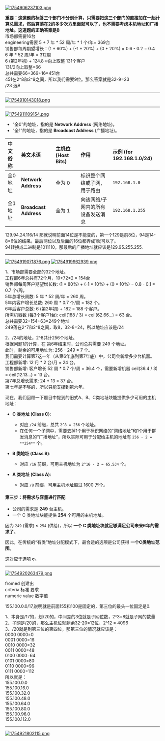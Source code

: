 [![1754906237103.png](https://youke1.picui.cn/s1/2025/08/11/6899be6e029cc.png)](https://youke1.picui.cn/s1/2025/08/11/6899be6e029cc.png)

**重要：这道题的标答三个部门不分别计算，只需要把这三个部门的直接加在一起计算总需求，然后算落在2的多少次方里面就可以了，也不需要考虑本机地址和广播地址。这道题的正确答案是B**  
市场部需要16台  
engineering需要 5 + 7 年 * 52 周/年 * 1 个/年= 369台  
销售部每周期望增长：(1 * 60%) + (-1 * 20%) + (0 * 20%) = 0.6 - 0.2 = 0.4  
6 年 * 52 周/年 = 312周  
6 (第2年初) + 124.8 ≈向上取整 131个客户  
131/2向上取整=66  
总共需要66+369+16=451台  
451在2^8和2^9之间，所以我们需要9位。那么答案就是32-9=23  
/23 选B  

---

[![1754910143018.png](https://youke1.picui.cn/s1/2025/08/11/6899cdafa5de8.png)](https://youke1.picui.cn/s1/2025/08/11/6899cdafa5de8.png)

---

[![1754911109154.png](https://youke1.picui.cn/s1/2025/08/11/6899d176b11ea.png)](https://youke1.picui.cn/s1/2025/08/11/6899d176b11ea.png)

* “全0”的地址，指的是 **Network Address** (网络地址)。
* “全1”的地址，指的是 **Broadcast Address** (广播地址)。

| 中文俗称 | **英文术语** | 主机位 (Host Bits) | 作用 | 示例 (for 192.168.1.0/24) |
| :--- | :--- | :--- | :--- | :--- |
| 全0地址 | **Network Address** | 全为 0 | 标识整个网络或子网，用于路由 | `192.168.1.0` |
| 全1地址 | **Broadcast Address** | 全为 1 | 向该网络/子网内的所有设备发送消息 | `192.168.1.255` |

129.94.24.116/14  那就说明前面14位是不能变的，第一个129是前8位，94是14-8=6位的结果。最后两位以及后面的16位都弄成1就可以了。  
94转换成二进制是1011110，那最后的广播地址就应该是129.95.255.255.  

---

[![1754919071876.png](https://youke1.picui.cn/s1/2025/08/11/6899f0901b6b7.png)](https://youke1.picui.cn/s1/2025/08/11/6899f0901b6b7.png)
[![1754919962939.png](https://youke1.picui.cn/s1/2025/08/11/6899f40b71e88.png)](https://youke1.picui.cn/s1/2025/08/11/6899f40b71e88.png)

1、市场部需要全部的32个地址。  
工程部6年总共有72个月，10+72*2 = 154台  
销售部每周客户期望增长数: (1 * 80%) + (-1 * 10%) + (0 * 10%) = 0.8 - 0.1 = 0.7 个/周。  
5年总增长周数: 5 年 * 52 周/年 = 260 周。  
5年内客户增长总数: 260 周 * 0.7 个/周 = 182 个。  
6年后客户总数: 6 (第2年初) + 182 = 188 个客户。  
所需机器数 (每3个客户1台): ceil(188 / 3) = ceil(62.66...) = 63 台。  
总共需要32+154+63=249个地址  
249落在2^7和2^8之间，取8，32-8=24，所以地址应该是/24  

2、/24的地址，2^8共计256个地址。  
根据问题1的计算，在 第6年结束时，公司总共需要 249 个地址。  
此时，剩余的可用地址为: 256 - 249 = 7 个。  
我们需要计算第7这一年（从第6年底到第7年底）中，公司会新增多少台机器。  
工程部新增: 12 月 * 2 台/月 = 24 台。  
销售部新增: 客户增长 52 周 * 0.7 个/周 = 36.4 个，需要新增机器 ceil(36.4 / 3) = ceil(12.13...) = 13 台。  
第7年总增长需求: 24 + 13 = 37 台。  
第七年是不够的，所以只能支撑到第六年。  


现在，我们回顾一下题目中提到的旧式A、B、C类地址块能提供多少可用的主机地址：

* **C 类地址 (Class C)**:
    * 对应 `/24` 前缀，总共 `2^8 = 256` 个地址。
    * 在任何一个子网中，需要去掉1个用于标识网络的“网络地址”和1个用于群发消息的“广播地址”，所以实际可用于分配给主机的地址有 `256 - 2 = **254**` 个。

* **B 类地址 (Class B)**:
    * 对应 `/16` 前缀，可用主机地址为 `2^16 - 2 = 65,534` 个。

* **A 类地址 (Class A)**:
    * 对应 `/8` 前缀，可用主机地址超过 1600 万个。

#### **第三步：将需求与容量进行匹配**

* 公司的需求是 **249** 台主机。
* 一个 C 类地址块能提供 **254** 个可用的主机地址。

因为 `249` (需求) ≤ `254` (供给)，所以 **一个 C 类地址块就足够满足公司未来6年的需求了**。

因此，在传统的“有类”地址分配模式下，最合适的选项是公司获得 **一个C类地址范围**。

这对应于选项 **c**。

---

[![1754920263479.png](https://youke1.picui.cn/s1/2025/08/11/6899f5379da84.png)](https://youke1.picui.cn/s1/2025/08/11/6899f5379da84.png)

fromed 创建出  
criteria 标准 要求  
numeric value 数字值  

155.100.0.0/17,说明就是前面155和100是固定的，第三位的最头一位固定是0.

1、本身是/17的，划/20的，中间差的3位就是子网位数，2^3=8就是子网的数量  
2、子网是/20的，那么主机位就剩余32-20=12位，2^12 = 4096  
3、/20就是到第三位的第四位，那第三位的情况就应该是：  
0000 0000=0   
0001 0000=16  
0010 0000=32  
0011 0000=48  
0100 0000=64  
0101 0000=80  
0110 0000=96  
0111 0000=112  
所以就是：  
155.100.0.0  
155.100.16.0  
155.100.32.0  
155.100.48.0  
155.100.64.0  
155.100.80.0  
155.100.96.0  
155.100.112.0

---

[![1754921802115.png](https://youke1.picui.cn/s1/2025/08/11/6899fb3bb9bc2.png)](https://youke1.picui.cn/s1/2025/08/11/6899fb3bb9bc2.png)

